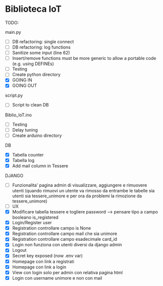 # Biblioteca IoT


TODO:

main.py
- [ ] DB refactoring: single connect
- [ ] DB refactoring: log functions
- [ ] Sanitize some input (line 62)
- [ ] Insert/remove functions must be more generic to allow a portable code (e.g. using DEFINEs)
- [ ] Testing
- [ ] Create python directory
- [x] GOING IN
- [x] GOING OUT

script.py
- [ ] Script to clean DB 

Biblio_IoT.ino
- [ ] Testing
- [ ] Delay tuning
- [ ] Create arduino directory

DB
- [x] Tabella counter
- [x] Tabella log
- [x] Add mail column in Tessere

DJANGO
- [ ] Funzionalita' pagina admin di visualizzare, aggiungere e rimuovere utenti (quando rimuovi un utente va rimosso da entrambe le tabelle sia utenti sia tessere_unimore e per ora da problemi la rimozione da tessere_unimore)
- [ ] UX
- [x] Modificare tabella tessere e togliere password --> pensare tipo a campo booleano is_registered
- [x] Login/Register user
- [x] Registration controllare campo is None
- [x] Registration controllare campo mail che sia unimore
- [x] Registration controllare campo esadecimale card_id 
- [x] Login non funziona con utenti diversi da django admin
- [x] Logout
- [x] Secret key exposed (now .env var)
- [x] Homepage con link a registrati 
- [x] Homepage con link a login
- [x] View con login solo per admin con relativa pagina html
- [x] Login con username unimore e non con mail